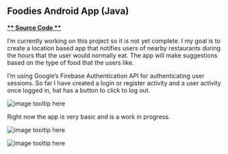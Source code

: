 ## Foodies Android App (Java)

**[ ** Source Code **](https://github.com/schnae1/Foodies)**

I’m currently working on this project so it is not yet complete. I my goal is to create a location based app that notifies users of nearby restaurants during the hours that the user would normally eat. The app will make suggestions based on the type of food that the users like.

I’m using Google’s Firebase Authentication API for authenticating user sessions. So far I have created a login or register activity and a user activity once logged in, hat has a button to click to log out.

![image tooltip here](schnae1.github.io/foodies1.jpg) <!-- .element height="50%" width="50%" -->

Right now the app is very basic and is a work in progress.

![image tooltip here](schnae1.github.io/foodies2.jpg)

![image tooltip here](schnae1.github.io/foodies3.png)

